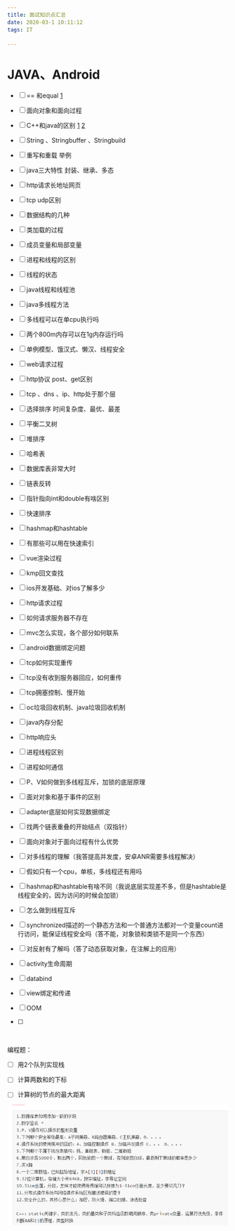 ```yaml
---
title: 面试知识点汇总 
date: 2020-03-1 10:11:12
tags: IT

---
```


<!--more-->



# JAVA、Android

- [ ] == 和equal  [1](https://www.cnblogs.com/zhuyeshen/p/10954275.html)

- [ ] 面向对象和面向过程

- [ ] C++和java的区别  [1](https://www.sohu.com/a/233598512_100180425)  [2](https://blog.csdn.net/u010120125/article/details/78261480)

- [ ] String 、Stringbuffer 、Stringbuild

- [ ] 重写和重载 举例

- [ ] java三大特性 封装、继承、多态

- [ ] http请求长地址网页

- [ ] tcp udp区别

- [ ] 数据结构的几种

- [ ] 类加载的过程

- [ ] 成员变量和局部变量

- [ ] 进程和线程的区别

- [ ] 线程的状态

- [ ] java线程和线程池

- [ ] java多线程方法

- [ ] 多线程可以在单cpu执行吗

- [ ] 两个800m内存可以在1g内存运行吗

- [ ] 单例模型、饿汉式、懒汉、线程安全

- [ ] web请求过程

- [ ] http协议 post、get区别

- [ ] tcp 、dns 、ip、http处于那个层

- [ ] 选择排序 时间复杂度、最优、最差

- [ ] 平衡二叉树

- [ ] 堆排序

- [ ] 哈希表

- [ ] 数据库表非常大时

- [ ] 链表反转

- [ ] 指针指向int和double有啥区别

- [ ] 快速排序

- [ ] hashmap和hashtable

- [ ] 有那些可以用在快速索引

- [ ] vue渲染过程

- [ ] kmp回文查找

- [ ] ios开发基础、对ios了解多少

- [ ] http请求过程

- [ ] 如何请求服务器不存在

- [ ] mvc怎么实现，各个部分如何联系

- [ ] android数据绑定问题

- [ ] tcp如何实现重传

- [ ] tcp没有收到服务器回应，如何重传

- [ ] tcp拥塞控制、慢开始

- [ ] oc垃圾回收机制、java垃圾回收机制

- [ ] java内存分配

- [ ] http响应头

- [ ] 进程线程区别

- [ ] 进程如何通信

- [ ] P、V如何做到多线程互斥，加锁的底层原理

- [ ] 面对对象和基于事件的区别

- [ ] adapter底层如何实现数据绑定

- [ ]  找两个链表重叠的开始结点（双指针）

- [ ] 面向对象对于面向过程有什么优势 

- [ ] 对多线程的理解（我答提高并发度，安卓ANR需要多线程解决） 

- [ ]  假如只有一个cpu，单核，多线程还有用吗 

- [ ] hashmap和hashtable有啥不同（我说底层实现差不多，但是hashtable是线程安全的，因为访问的时候会加锁） 

- [ ] 怎么做到线程互斥 

- [ ] synchronized描述的一个静态方法和一个普通方法都对一个变量count进行访问，能保证线程安全吗（答不能，对象锁和类锁不是同一个东西） 

- [ ] 对反射有了解吗（答了动态获取对象，在注解上的应用） 

- [ ] activity生命周期

- [ ] databind

- [ ] view绑定和传递

- [ ] OOM

- [ ] 

  
  
  ​    

编程题：

- [ ] 用2个队列实现栈
- [ ] 计算两数和的下标
- [ ] 计算树的节点的最大距离

 

![1587286161790](interview.assets/1587286161790.png)